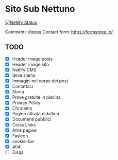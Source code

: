 # Sito Sub Nettuno

[![Netlify Status](https://api.netlify.com/api/v1/badges/2957c68e-a3eb-40f4-b127-32195e2837dd/deploy-status)](https://app.netlify.com/sites/blue-lagoon-505905/deploys)

Commenti: disqus
Contact form: https://formspree.io/

## TODO

- [x] Header image posts
- [x] Header image sito
- [x] Netlify CMS
- [x] dove siamo
- [x] Immagini nel corpo dei post
- [x] Contattaci
- [x] Storia
- [x] Prove gratuite in piscina
- [x] Privacy Policy
- [x] Chi siamo
- [x] Pagine attività didattica
- [x] Documenti pubblici
- [x] Cross Links
- [x] Altre pagine
- [x] Favicon
- [x] cookie-bar
- [x] 404
- [ ] Disqs

